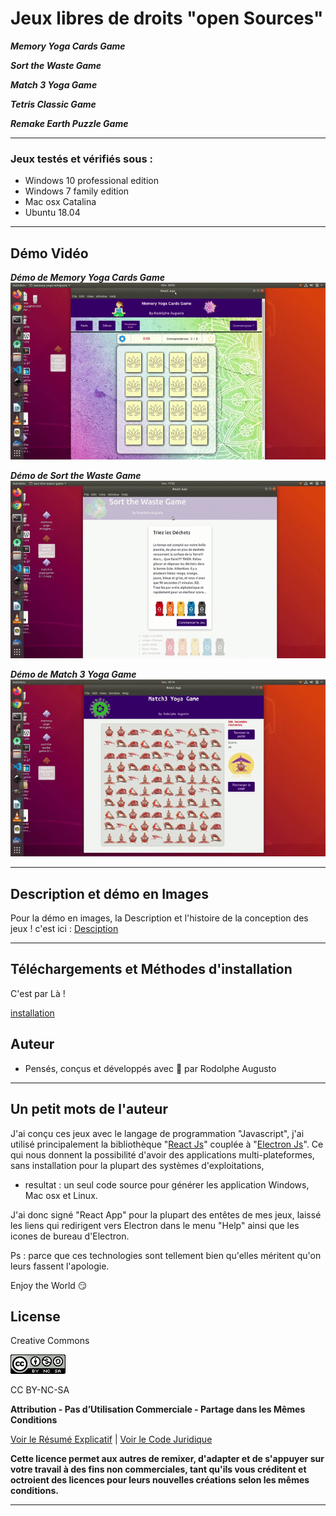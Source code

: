 # Jeux libres de droits "open Sources"

***Memory Yoga Cards Game***

***Sort the Waste Game***

***Match 3 Yoga Game***

***Tetris Classic Game***

***Remake Earth Puzzle Game***

---
### Jeux testés et vérifiés sous :
  - Windows 10 professional edition
  - Windows 7 family edition
  - Mac osx Catalina
  - Ubuntu 18.04
---

## Démo Vidéo

***Démo de Memory Yoga Cards Game***
![demogif](demo.gif)

***Démo de Sort the Waste Game***
![demogif](demo-sort.gif)

***Démo de Match 3 Yoga Game***
![demogif](demo-match.gif)

---

## Description et démo en Images

Pour la démo en images, la Description et l'histoire de la conception des jeux !
c'est ici : [Desciption](https://github.com/rodolphe37/install-games-repository/blob/master/description-des-jeux/DESCRIPTIONS.md)

---

## Téléchargements et Méthodes d'installation

C'est par Là !

[installation](https://github.com/rodolphe37/install-games-repository/blob/master/tutoriel-installation-games/INSTALLATION.md)



## Auteur

- Pensés, conçus et développés avec :purple_heart: par Rodolphe Augusto


---

## Un petit mots de l'auteur

J'ai conçu ces jeux avec le langage de programmation "Javascript",
j'ai utilisé principalement la bibliothèque "[React Js](https://fr.reactjs.org/)" couplée à "[Electron Js](https://www.electronjs.org/)".
Ce qui nous donnent la possibilité d'avoir des applications multi-plateformes, sans installation pour la plupart des systèmes d'exploitations,

* resultat : un seul code source pour générer les application Windows, Mac osx et Linux.

J'ai donc signé "React App" pour la plupart des entêtes de mes jeux, laissé les liens qui redirigent vers Electron dans le menu "Help" ainsi que les icones de bureau d'Electron.

Ps : parce que ces technologies sont tellement bien qu'elles méritent qu'on leurs fassent l'apologie.

Enjoy the World :smirk:



## License

Creative Commons

![logoCC](88x31.png)

CC BY-NC-SA

**Attribution - Pas d’Utilisation Commerciale - Partage dans les Mêmes Conditions**

 [Voir le Résumé Explicatif](https://creativecommons.org/licenses/by-nc-sa/4.0/) |  [Voir le Code Juridique](https://creativecommons.org/licenses/by-nc-sa/4.0/legalcode)

**Cette licence permet aux autres de remixer, d'adapter et de s'appuyer sur votre travail à des fins non commerciales, tant qu'ils vous créditent et octroient des licences pour leurs nouvelles créations selon les mêmes conditions.**


---
